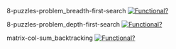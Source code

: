 8-puzzles-problem_breadth-first-search
[![Functional?](https://img.shields.io/badge/Functional%3F-yes-green.svg)](https://shields.io/)

8-puzzles-problem_depth-first-search
[![Functional?](https://img.shields.io/badge/Functional%3F-yes-green.svg)](https://shields.io/)

matrix-col-sum_backtracking
[![Functional?](https://img.shields.io/badge/Functional%3F-no-red.svg)](https://shields.io/)